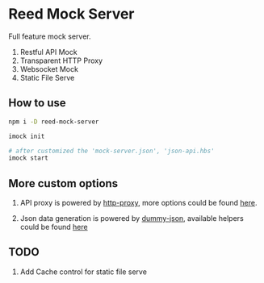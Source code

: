 # Reed Mock Server

Full feature mock server.

1. Restful API Mock
2. Transparent HTTP Proxy
3. Websocket Mock
4. Static File Serve


## How to use

```sh
npm i -D reed-mock-server

imock init

# after customized the 'mock-server.json', 'json-api.hbs'
imock start
```


## More custom options

1. API proxy is powered by [http-proxy](https://github.com/nodejitsu/node-http-proxy), more options could be found [here](https://github.com/nodejitsu/node-http-proxy#options).

2. Json data generation is powered by [dummy-json](https://github.com/webroo/dummy-json), available helpers could be found [here](https://github.com/webroo/dummy-json#available-helpers)

## TODO

1. Add Cache control for static file serve
